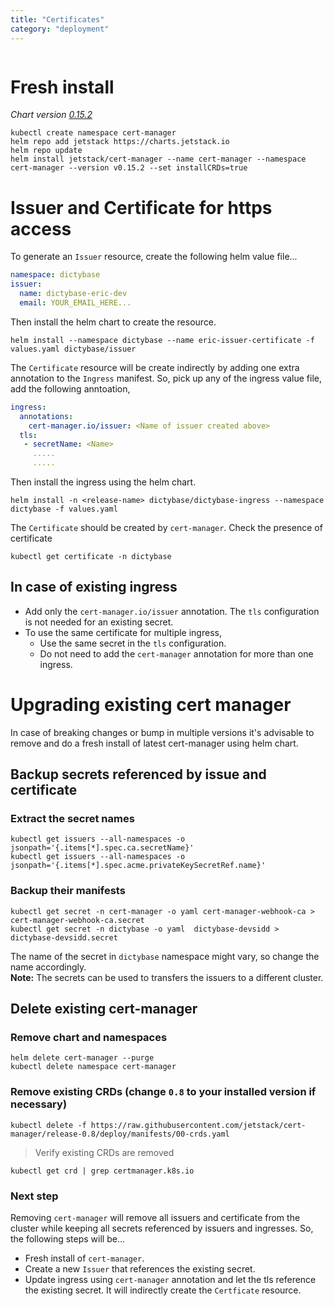 ```yaml
---
title: "Certificates"
category: "deployment"
---
```


```toc
```

# Fresh install

_Chart version [0.15.2](https://hub.helm.sh/charts/jetstack/cert-manager/v0.15.2)_

```shell
kubectl create namespace cert-manager
helm repo add jetstack https://charts.jetstack.io
helm repo update
helm install jetstack/cert-manager --name cert-manager --namespace cert-manager --version v0.15.2 --set installCRDs=true
```

# Issuer and Certificate for https access
To generate an `Issuer` resource, create the following helm value file...

```yaml
namespace: dictybase
issuer:
  name: dictybase-eric-dev
  email: YOUR_EMAIL_HERE...
```
Then install the helm chart to create the resource.

```shell
helm install --namespace dictybase --name eric-issuer-certificate -f values.yaml dictybase/issuer
```

The `Certificate` resource will be create indirectly by adding one extra annotation
to the `Ingress` manifest. So, pick up any of the ingress value file, add the following anntoation,
```yaml
ingress:
  annotations:
    cert-manager.io/issuer: <Name of issuer created above> 
  tls:
   - secretName: <Name>
     .....
     .....
``` 
Then install the ingress using the helm chart.
```shell
helm install -n <release-name> dictybase/dictybase-ingress --namespace dictybase -f values.yaml 
```

The `Certificate` should be created by `cert-manager`. Check the presence of certificate
```shell
kubectl get certificate -n dictybase
```

## In case of existing ingress
- Add only the `cert-manager.io/issuer` annotation. The `tls` configuration is not needed for an existing secret.
- To use the same certificate for multiple ingress, 
  - Use the same secret in the `tls` configuration.
  - Do not need to add the `cert-manager` annotation for more than one ingress.




# Upgrading existing cert manager
In case of breaking changes or bump in multiple versions it's advisable to remove and do a fresh
install of latest cert-manager using helm chart.

## Backup secrets referenced by issue and certificate
### Extract the secret names
```shell
kubectl get issuers --all-namespaces -o jsonpath='{.items[*].spec.ca.secretName}'
kubectl get issuers --all-namespaces -o jsonpath='{.items[*].spec.acme.privateKeySecretRef.name}'
```

### Backup their manifests
```shell
kubectl get secret -n cert-manager -o yaml cert-manager-webhook-ca > cert-manager-webhook-ca.secret
kubectl get secret -n dictybase -o yaml  dictybase-devsidd > dictybase-devsidd.secret
```
The name of the secret in `dictybase` namespace might vary, so change the name accordingly.   
**Note:** The secrets can be used to transfers the issuers to a different cluster.


## Delete existing cert-manager
### Remove chart and namespaces
```shell
helm delete cert-manager --purge
kubectl delete namespace cert-manager
```
### Remove existing CRDs (change `0.8` to your installed version if necessary)
```shell
kubectl delete -f https://raw.githubusercontent.com/jetstack/cert-manager/release-0.8/deploy/manifests/00-crds.yaml
```
> Verify existing CRDs are removed
```shell
kubectl get crd | grep certmanager.k8s.io
```
### Next step
Removing `cert-manager` will remove all issuers and certificate from the
cluster while keeping all secrets referenced by issuers and ingresses. So,
the following steps will be...
- Fresh install of `cert-manager`.
- Create a new `Issuer` that references the existing secret.
- Update ingress using `cert-manager` annotation and let the tls reference
the existing secret. It will indirectly create the `Certficate` resource.
